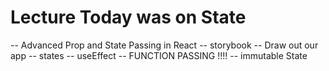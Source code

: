 # Lecture Today was on State

-- Advanced Prop and State Passing in React
  -- storybook
-- Draw out our app
  -- states
  -- useEffect
-- FUNCTION PASSING !!!!
-- immutable State



